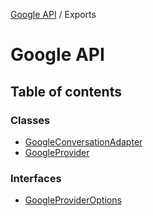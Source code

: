 <!-- 
 ⚠️  AUTO-GENERATED FILE - DO NOT EDIT MANUALLY
 This file is automatically generated by scripts/docs-generator.js
 To make changes, edit the source TypeScript files or update the generator script
-->

[Google API](../) / Exports

# Google API

## Table of contents

### Classes

- [GoogleConversationAdapter](classes/GoogleConversationAdapter)
- [GoogleProvider](classes/GoogleProvider)

### Interfaces

- [GoogleProviderOptions](interfaces/GoogleProviderOptions)
